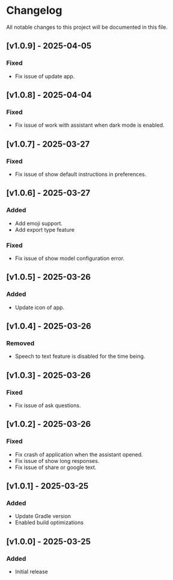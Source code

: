 # Changelog
All notable changes to this project will be documented in this file.

## [v1.0.9] - 2025-04-05
### Fixed
- Fix issue of update app.

## [v1.0.8] - 2025-04-04
### Fixed
- Fix issue of work with assistant when dark mode is enabled.

## [v1.0.7] - 2025-03-27
### Fixed
- Fix issue of show default instructions in preferences.

## [v1.0.6] - 2025-03-27
### Added
- Add emoji support.
- Add export type feature

### Fixed
- Fix issue of show model configuration error.

## [v1.0.5] - 2025-03-26
### Added
- Update icon of app.

## [v1.0.4] - 2025-03-26
### Removed
- Speech to text feature is disabled for the time being.

## [v1.0.3] - 2025-03-26
### Fixed
- Fix issue of ask questions.

## [v1.0.2] - 2025-03-26
### Fixed
- Fix crash of application when the assistant opened.
- Fix issue of show long responses.
- Fix issue of share or google text.

## [v1.0.1] - 2025-03-25
### Added
- Update Gradle version
- Enabled build optimizations

## [v1.0.0] - 2025-03-25
### Added
- Initial release
